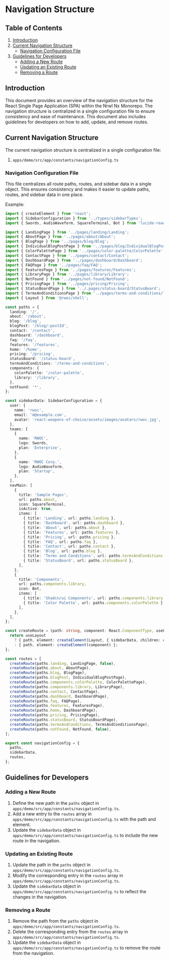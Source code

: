 # Navigation Structure

## Table of Contents

1. [Introduction](#introduction)
2. [Current Navigation Structure](#current-navigation-structure)
   - [Navigation Configuration File](#navigation-configuration-file)
3. [Guidelines for Developers](#guidelines-for-developers)
   - [Adding a New Route](#adding-a-new-route)
   - [Updating an Existing Route](#updating-an-existing-route)
   - [Removing a Route](#removing-a-route)

## Introduction

This document provides an overview of the navigation structure for the React Single Page Application (SPA) within the Nrwl Nx Monorepo. The navigation structure is centralized in a single configuration file to ensure consistency and ease of maintenance. This document also includes guidelines for developers on how to add, update, and remove routes.

## Current Navigation Structure

The current navigation structure is centralized in a single configuration file:

1. `apps/demo/src/app/constants/navigationConfig.ts`

### Navigation Configuration File

This file centralizes all route paths, routes, and sidebar data in a single object. This ensures consistency and makes it easier to update paths, routes, and sidebar data in one place.

Example:

```typescript
import { createElement } from 'react';
import { SidebarConfiguration } from '../types/sidebarTypes';
import { Swords, AudioWaveform, SquareTerminal, Bot } from 'lucide-react';

import { LandingPage } from '../pages/landing/Landing';
import { AboutPage } from '../pages/about/About';
import { BlogPage } from '../pages/blog/Blog';
import { IndividualBlogPostPage } from '../pages/blog/IndividualBlogPost';
import { ColorPalettePage } from '../pages/color-palette/ColorPalette';
import { ContactPage } from '../pages/contact/Contact';
import { DashboardPage } from '../pages/dashboard/Dashboard';
import { FAQPage } from '../pages/faq/FAQ';
import { FeaturesPage } from '../pages/features/Features';
import { LibraryPage } from '../pages/library/Library';
import { NotFound } from '../pages/not-found/NotFound';
import { PricingPage } from '../pages/pricing/Pricing';
import { StatusBoardPage } from '../.pages/status-board/StatusBoard';
import { TermsAndConditionsPage } from '../pages/terms-and-conditions/TermsAndConditions';
import { Layout } from '@rwoc/shell';

const paths = {
  landing: '/',
  about: '/about',
  blog: '/blog',
  blogPost: '/blog/:postId',
  contact: '/contact',
  dashboard: '/dashboard',
  faq: '/faq',
  features: '/features',
  home: '/home',
  pricing: '/pricing',
  statusBoard: '/status-board',
  termsAndConditions: '/terms-and-conditions',
  components: {
    colorPalette: '/color-palette',
    library: '/library',
  },
  notFound: '*',
};

const sidebarData: SidebarConfiguration = {
  user: {
    name: 'rwoc',
    email: 'm@example.com',
    avatar: 'react-weapons-of-choice/assets/images/avatars/rwoc.jpg',
  },
  teams: [
    {
      name: 'RWOC',
      logo: Swords,
      plan: 'Enterprise',
    },
    {
      name: 'RWOC Corp.',
      logo: AudioWaveform,
      plan: 'Startup',
    },
  ],
  navMain: [
    {
      title: 'Sample Pages',
      url: paths.about,
      icon: SquareTerminal,
      isActive: true,
      items: [
        { title: 'Landing', url: paths.landing },
        { title: 'Dashboard', url: paths.dashboard },
        { title: 'About', url: paths.about },
        { title: 'Features', url: paths.features },
        { title: 'Pricing', url: paths.pricing },
        { title: 'FAQ', url: paths.faq },
        { title: 'Contact', url: paths.contact },
        { title: 'Blog', url: paths.blog },
        { title: 'Terms and Conditions', url: paths.termsAndConditions },
        { title: 'StatusBoard', url: paths.statusBoard },
      ],
    },
    {
      title: 'Components',
      url: paths.components.library,
      icon: Bot,
      items: [
        { title: 'Shadcn/ui Components', url: paths.components.library },
        { title: 'Color Palette', url: paths.components.colorPalette },
      ],
    },
  ],
};

const createRoute = (path: string, component: React.ComponentType, useLayout = true) => {
  return useLayout
    ? { path, element: createElement(Layout, { sidebarData, children: createElement(component) }) }
    : { path, element: createElement(component) };
};

const routes = [
  createRoute(paths.landing, LandingPage, false),
  createRoute(paths.about, AboutPage),
  createRoute(paths.blog, BlogPage),
  createRoute(paths.blogPost, IndividualBlogPostPage),
  createRoute(paths.components.colorPalette, ColorPalettePage),
  createRoute(paths.components.library, LibraryPage),
  createRoute(paths.contact, ContactPage),
  createRoute(paths.dashboard, DashboardPage),
  createRoute(paths.faq, FAQPage),
  createRoute(paths.features, FeaturesPage),
  createRoute(paths.home, DashboardPage),
  createRoute(paths.pricing, PricingPage),
  createRoute(paths.statusBoard, StatusBoardPage),
  createRoute(paths.termsAndConditions, TermsAndConditionsPage),
  createRoute(paths.notFound, NotFound, false),
];

export const navigationConfig = {
  paths,
  sidebarData,
  routes,
};
```

## Guidelines for Developers

### Adding a New Route

1. Define the new path in the `paths` object in `apps/demo/src/app/constants/navigationConfig.ts`.
2. Add a new entry to the `routes` array in `apps/demo/src/app/constants/navigationConfig.ts` with the path and element.
3. Update the `sidebarData` object in `apps/demo/src/app/constants/navigationConfig.ts` to include the new route in the navigation.

### Updating an Existing Route

1. Update the path in the `paths` object in `apps/demo/src/app/constants/navigationConfig.ts`.
2. Modify the corresponding entry in the `routes` array in `apps/demo/src/app/constants/navigationConfig.ts`.
3. Update the `sidebarData` object in `apps/demo/src/app/constants/navigationConfig.ts` to reflect the changes in the navigation.

### Removing a Route

1. Remove the path from the `paths` object in `apps/demo/src/app/constants/navigationConfig.ts`.
2. Delete the corresponding entry from the `routes` array in `apps/demo/src/app/constants/navigationConfig.ts`.
3. Update the `sidebarData` object in `apps/demo/src/app/constants/navigationConfig.ts` to remove the route from the navigation.
